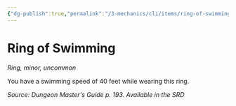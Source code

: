 ```yaml
---
{"dg-publish":true,"permalink":"/3-mechanics/cli/items/ring-of-swimming/","tags":["ttrpg-cli/compendium/src/5e/dmg","ttrpg-cli/item/rarity/uncommon","ttrpg-cli/item/tier/minor","ttrpg-cli/item/wondrous/ring"]}
---
```


# Ring of Swimming
*Ring, minor, uncommon*  



You have a swimming speed of 40 feet while wearing this ring.

*Source: Dungeon Master's Guide p. 193. Available in the <span title='Systems Reference Document (5.1)'>SRD</span>*